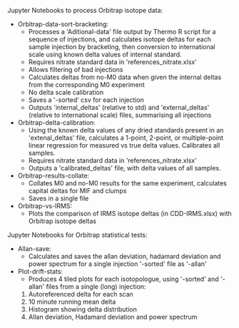 Jupyter Notebooks to process Orbitrap isotope data:  
  - Orbitrap-data-sort-bracketing:  
    - Processes a 'Aditional-data' file output by Thermo R script for a sequence of injections, and calculates isotope deltas for each sample injection by bracketing, then conversion to international scale using known delta values of internal standard.
    - Requires nitrate standard data in 'references_nitrate.xlsx'   
    - Allows filtering of bad injections  
    - Calculates deltas from no-M0 data when given the internal deltas from the corresponding M0 experiment  
    - No delta scale calibration  
    - Saves a '-sorted' csv for each injection  
    - Outputs 'internal_deltas' (relative to std) and 'external_deltas' (relative to international scale) files, summarising all injections  
   - Orbitrap-delta-calibration:  
     - Using the known delta values of any dried standards present in an 'extenal_deltas' file, calculates a 1-point, 2-point, or multiple-point linear regression for measured vs true delta values. Calibrates all samples.
     - Requires nitrate standard data in 'references_nitrate.xlsx' 
     - Outputs a 'calibrated_deltas' file, with delta values of all samples.  
  - Orbitrap-results-collate:  
     - Collates M0 and no-M0 results for the same experiment, calculates capital deltas for MIF and clumps  
     - Saves in a single file  
  - Orbitrap-vs-IRMS:  
     - Plots the comparison of IRMS isotope deltas (in CDD-IRMS.xlsx) with Orbitrap isotope deltas  
  
Jupyter Notebooks for Orbitrap statistical tests:  
  - Allan-save:  
     - Calculates and saves the allan deviation, hadamard deviation and power spectrum for a single injection '-sorted' file as '-allan'  
  - Plot-drift-stats:  
     - Produces 4 tiled plots for each isotopologue, using '-sorted' and '-allan' files from a single (long) injection:   
    1. Autoreferenced delta for each scan  
    2. 10 minute running mean delta  
    3. Histogram showing delta distribution  
    4. Allan deviation, Hadamard deviation and power spectrum  

    

